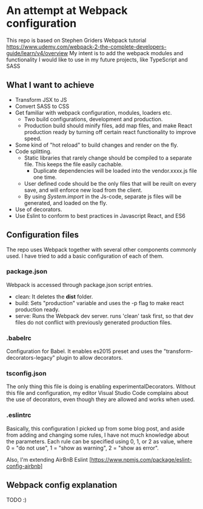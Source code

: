 # An attempt at Webpack configuration
This repo is based on Stephen Griders Webpack tutorial https://www.udemy.com/webpack-2-the-complete-developers-guide/learn/v4/overview
My intent is to add the webpack modules and functionality I would like to use in my future projects, like TypeScript and SASS

## What I want to achieve
* Transform JSX to JS
* Convert SASS to CSS
* Get familiar with webpack configuration, modules, loaders etc.
  * Two build configurations, development and production. 
  * Production build should minify files, add map files, and make React production ready by turning off certain react functionality to improve speed.
* Some kind of "hot reload" to build changes and render on the fly.
* Code splitting.
  * Static libraries that rarely change should be compiled to a separate file. This keeps the file easily cachable.
    * Duplicate dependencies will be loaded into the vendor.xxxx.js file one time.
  * User defined code should be the only files that will be reuilt on every save, and will enforce new load from the client.
  * By using *System.import* in the Js-code, separate js files will be generated, and loaded on the fly.
* Use of decorators.
* Use Eslint to conform to best practices in Javascript React, and ES6

## Configuration files
The repo uses Webpack together with several other components commonly used. I have tried to add a basic configuration of each of them.

### package.json
Webpack is accessed through package.json script entries. 
* clean: It deletes the **dist** folder.
* build: Sets "production" variable and uses the -p flag to make react production ready.
* serve: Runs the Webpack dev server. runs 'clean' task first, so that dev files do not conflict with previously generated production files.

### .babelrc
Configuration for Babel. It enables es2015 preset and uses the "transform-decorators-legacy" plugin to allow decorators.

### tsconfig.json
The only thing this file is doing is enabling experimentalDecorators. Without this file and configuration, my editor Visual Studio Code complains about the use of decorators, even though they are allowed and works when used.

### .eslintrc
Basically, this configuration I picked up from some blog post, and aside from adding and changing some rules, I have not much knowledge about the parameters. 
Each rule can be specified using 0, 1, or 2 as value, where 0 = "do not use", 1 = "show as warning", 2 = "show as error".

Also, I'm extending AirBnB Eslint [https://www.npmjs.com/package/eslint-config-airbnb]


## Webpack config explanation
TODO :)
